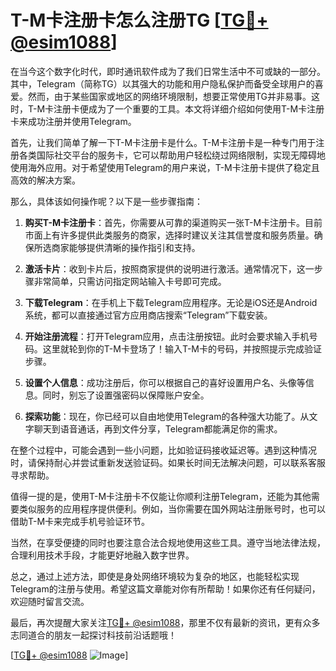 # T-M卡注册卡怎么注册TG [[TG💪+ @esim1088](https://t.me/s/esim1088)]

在当今这个数字化时代，即时通讯软件成为了我们日常生活中不可或缺的一部分。其中，Telegram（简称TG）以其强大的功能和用户隐私保护而备受全球用户的喜爱。然而，由于某些国家或地区的网络环境限制，想要正常使用TG并非易事。这时，T-M卡注册卡便成为了一个重要的工具。本文将详细介绍如何使用T-M卡注册卡来成功注册并使用Telegram。

首先，让我们简单了解一下T-M卡注册卡是什么。T-M卡注册卡是一种专门用于注册各类国际社交平台的服务卡，它可以帮助用户轻松绕过网络限制，实现无障碍地使用海外应用。对于希望使用Telegram的用户来说，T-M卡注册卡提供了稳定且高效的解决方案。

那么，具体该如何操作呢？以下是一些步骤指南：

1. **购买T-M卡注册卡**：首先，你需要从可靠的渠道购买一张T-M卡注册卡。目前市面上有许多提供此类服务的商家，选择时建议关注其信誉度和服务质量。确保所选商家能够提供清晰的操作指引和支持。

2. **激活卡片**：收到卡片后，按照商家提供的说明进行激活。通常情况下，这一步骤非常简单，只需访问指定网站输入卡号即可完成。

3. **下载Telegram**：在手机上下载Telegram应用程序。无论是iOS还是Android系统，都可以直接通过官方应用商店搜索“Telegram”下载安装。

4. **开始注册流程**：打开Telegram应用，点击注册按钮。此时会要求输入手机号码。这里就轮到你的T-M卡登场了！输入T-M卡的号码，并按照提示完成验证步骤。

5. **设置个人信息**：成功注册后，你可以根据自己的喜好设置用户名、头像等信息。同时，别忘了设置强密码以保障账户安全。

6. **探索功能**：现在，你已经可以自由地使用Telegram的各种强大功能了。从文字聊天到语音通话，再到文件分享，Telegram都能满足你的需求。

在整个过程中，可能会遇到一些小问题，比如验证码接收延迟等。遇到这种情况时，请保持耐心并尝试重新发送验证码。如果长时间无法解决问题，可以联系客服寻求帮助。

值得一提的是，使用T-M卡注册卡不仅能让你顺利注册Telegram，还能为其他需要类似服务的应用程序提供便利。例如，当你需要在国外网站注册账号时，也可以借助T-M卡来完成手机号验证环节。

当然，在享受便捷的同时也要注意合法合规地使用这些工具。遵守当地法律法规，合理利用技术手段，才能更好地融入数字世界。

总之，通过上述方法，即使是身处网络环境较为复杂的地区，也能轻松实现Telegram的注册与使用。希望这篇文章能对你有所帮助！如果你还有任何疑问，欢迎随时留言交流。

最后，再次提醒大家关注[TG💪+ @esim1088](https://t.me/s/esim1088)，那里不仅有最新的资讯，更有众多志同道合的朋友一起探讨科技前沿话题哦！

[[TG💪+ @esim1088](https://t.me/s/esim1088) ![Image](https://i.postimg.cc/4NQfJmqS/Snipaste-2025-05-13-00-14-12.png)]